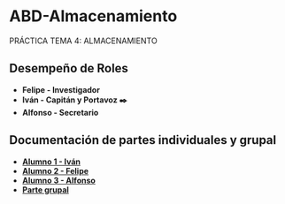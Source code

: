 # ABD-Almacenamiento
PRÁCTICA TEMA 4: ALMACENAMIENTO

## **Desempeño de Roles**

- **Felipe - Investigador**
- **Iván - Capitán y Portavoz ✒️**
- **Alfonso - Secretario**

## **Documentación de partes individuales y grupal**

- [**Alumno 1 - Iván**](Alumno1/README.md)
- [**Alumno 2 - Felipe**](Alumno2/README.md)
- [**Alumno 3 - Alfonso**](Alumno3/README.md)
- [**Parte grupal**](Grupal/README.md)